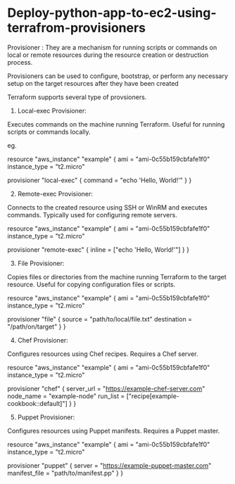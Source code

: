 # Deploy-python-app-to-ec2-using-terrafrom-provisioners

Provisioner : They are a mechanism for running scripts or commands on local or remote resources during the resource creation or destruction process. 

Provisioners can be used to configure, bootstrap, or perform any necessary setup on the target resources after they have been created

Terraform supports several type of provsioners.

1. Local-exec Provisioner:

Executes commands on the machine running Terraform.
Useful for running scripts or commands locally.

eg. 

resource "aws_instance" "example" {
  ami           = "ami-0c55b159cbfafe1f0"
  instance_type = "t2.micro"

  provisioner "local-exec" {
    command = "echo 'Hello, World!'"
  }
}


2. Remote-exec Provisioner:

Connects to the created resource using SSH or WinRM and executes commands.
Typically used for configuring remote servers.


resource "aws_instance" "example" {
  ami           = "ami-0c55b159cbfafe1f0"
  instance_type = "t2.micro"

  provisioner "remote-exec" {
    inline = ["echo 'Hello, World!'"]
  }
}


3. File Provisioner:

Copies files or directories from the machine running Terraform to the target resource.
Useful for copying configuration files or scripts.

resource "aws_instance" "example" {
  ami           = "ami-0c55b159cbfafe1f0"
  instance_type = "t2.micro"

  provisioner "file" {
    source      = "path/to/local/file.txt"
    destination = "/path/on/target"
  }
}


4. Chef Provisioner:

Configures resources using Chef recipes.
Requires a Chef server.



resource "aws_instance" "example" {
  ami           = "ami-0c55b159cbfafe1f0"
  instance_type = "t2.micro"

  provisioner "chef" {
    server_url   = "https://example-chef-server.com"
    node_name    = "example-node"
    run_list     = ["recipe[example-cookbook::default]"]
  }
}

5. Puppet Provisioner:

Configures resources using Puppet manifests.
Requires a Puppet master.


resource "aws_instance" "example" {
  ami           = "ami-0c55b159cbfafe1f0"
  instance_type = "t2.micro"

  provisioner "puppet" {
    server = "https://example-puppet-master.com"
    manifest_file = "path/to/manifest.pp"
  }
}



